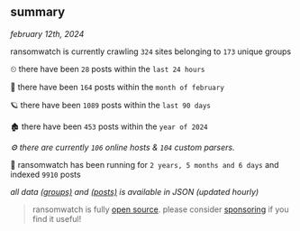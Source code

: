 
## summary
_february 12th, 2024_

ransomwatch is currently crawling `324` sites belonging to `173` unique groups

⏲ there have been `28` posts within the `last 24 hours`

🦈 there have been `164` posts within the `month of february`

🪐 there have been `1089` posts within the `last 90 days`

🏚 there have been `453` posts within the `year of 2024`

_⚙️ there are currently `106` online hosts & `104` custom parsers._

🦕 ransomwatch has been running for `2 years, 5 months and 6 days` and indexed `9910` posts

_all data  [(groups)](http://ransomwhat.telemetry.ltd/groups) and [(posts)](http://ransomwhat.telemetry.ltd/posts) is available in JSON (updated hourly)_

> ransomwatch is fully [open source](https://github.com/joshhighet/ransomwatch#ransomwatch--). please consider [sponsoring](https://github.com/sponsors/joshhighet) if you find it useful!
